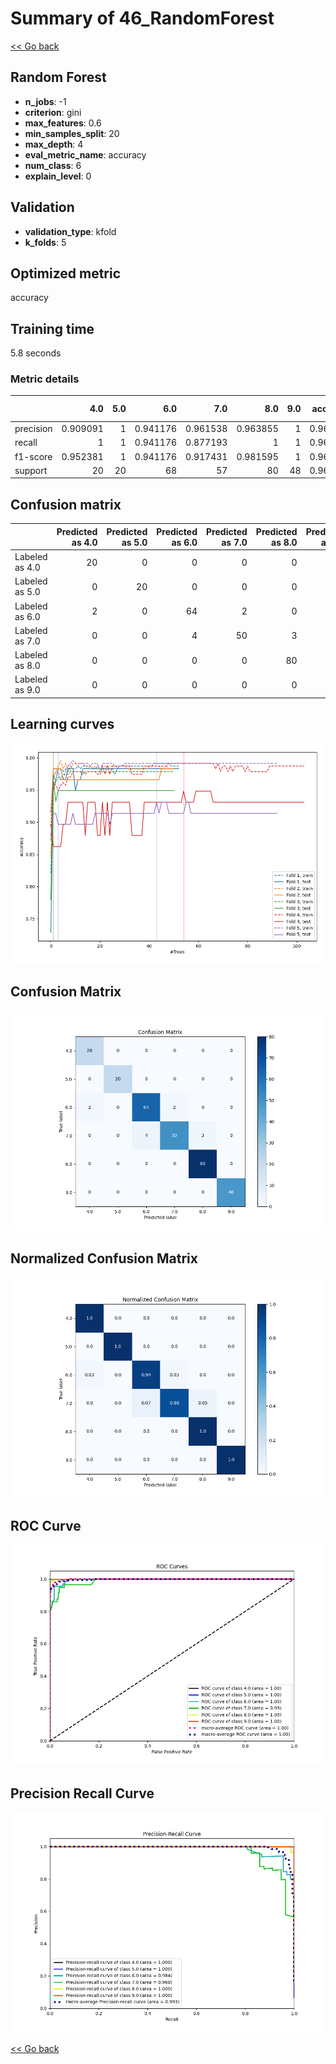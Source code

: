 # Summary of 46_RandomForest

[<< Go back](../README.md)


## Random Forest
- **n_jobs**: -1
- **criterion**: gini
- **max_features**: 0.6
- **min_samples_split**: 20
- **max_depth**: 4
- **eval_metric_name**: accuracy
- **num_class**: 6
- **explain_level**: 0

## Validation
 - **validation_type**: kfold
 - **k_folds**: 5

## Optimized metric
accuracy

## Training time

5.8 seconds

### Metric details
|           |       4.0 |   5.0 |       6.0 |       7.0 |       8.0 |   9.0 |   accuracy |   macro avg |   weighted avg |   logloss |
|:----------|----------:|------:|----------:|----------:|----------:|------:|-----------:|------------:|---------------:|----------:|
| precision |  0.909091 |     1 |  0.941176 |  0.961538 |  0.963855 |     1 |   0.962457 |    0.96261  |       0.962792 |  0.203516 |
| recall    |  1        |     1 |  0.941176 |  0.877193 |  1        |     1 |   0.962457 |    0.969728 |       0.962457 |  0.203516 |
| f1-score  |  0.952381 |     1 |  0.941176 |  0.917431 |  0.981595 |     1 |   0.962457 |    0.965431 |       0.96201  |  0.203516 |
| support   | 20        |    20 | 68        | 57        | 80        |    48 |   0.962457 |  293        |     293        |  0.203516 |


## Confusion matrix
|                |   Predicted as 4.0 |   Predicted as 5.0 |   Predicted as 6.0 |   Predicted as 7.0 |   Predicted as 8.0 |   Predicted as 9.0 |
|:---------------|-------------------:|-------------------:|-------------------:|-------------------:|-------------------:|-------------------:|
| Labeled as 4.0 |                 20 |                  0 |                  0 |                  0 |                  0 |                  0 |
| Labeled as 5.0 |                  0 |                 20 |                  0 |                  0 |                  0 |                  0 |
| Labeled as 6.0 |                  2 |                  0 |                 64 |                  2 |                  0 |                  0 |
| Labeled as 7.0 |                  0 |                  0 |                  4 |                 50 |                  3 |                  0 |
| Labeled as 8.0 |                  0 |                  0 |                  0 |                  0 |                 80 |                  0 |
| Labeled as 9.0 |                  0 |                  0 |                  0 |                  0 |                  0 |                 48 |

## Learning curves
![Learning curves](learning_curves.png)
## Confusion Matrix

![Confusion Matrix](confusion_matrix.png)


## Normalized Confusion Matrix

![Normalized Confusion Matrix](confusion_matrix_normalized.png)


## ROC Curve

![ROC Curve](roc_curve.png)


## Precision Recall Curve

![Precision Recall Curve](precision_recall_curve.png)



[<< Go back](../README.md)

